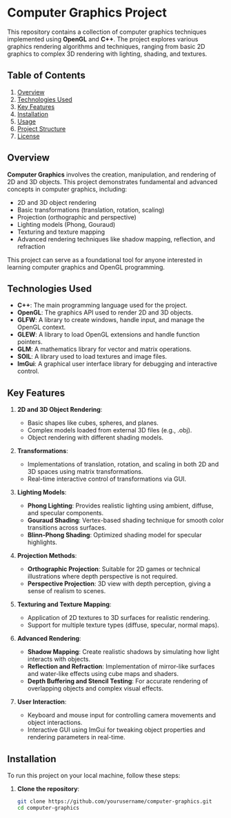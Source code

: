 # Computer Graphics Project

This repository contains a collection of computer graphics techniques implemented using **OpenGL** and **C++**. The project explores various graphics rendering algorithms and techniques, ranging from basic 2D graphics to complex 3D rendering with lighting, shading, and textures.

## Table of Contents
1. [Overview](#overview)
2. [Technologies Used](#technologies-used)
3. [Key Features](#key-features)
4. [Installation](#installation)
5. [Usage](#usage)
6. [Project Structure](#project-structure)
7. [License](#license)

## Overview

**Computer Graphics** involves the creation, manipulation, and rendering of 2D and 3D objects. This project demonstrates fundamental and advanced concepts in computer graphics, including:

- 2D and 3D object rendering
- Basic transformations (translation, rotation, scaling)
- Projection (orthographic and perspective)
- Lighting models (Phong, Gouraud)
- Texturing and texture mapping
- Advanced rendering techniques like shadow mapping, reflection, and refraction

This project can serve as a foundational tool for anyone interested in learning computer graphics and OpenGL programming.

## Technologies Used

- **C++**: The main programming language used for the project.
- **OpenGL**: The graphics API used to render 2D and 3D objects.
- **GLFW**: A library to create windows, handle input, and manage the OpenGL context.
- **GLEW**: A library to load OpenGL extensions and handle function pointers.
- **GLM**: A mathematics library for vector and matrix operations.
- **SOIL**: A library used to load textures and image files.
- **ImGui**: A graphical user interface library for debugging and interactive control.

## Key Features

1. **2D and 3D Object Rendering**:
   - Basic shapes like cubes, spheres, and planes.
   - Complex models loaded from external 3D files (e.g., .obj).
   - Object rendering with different shading models.

2. **Transformations**:
   - Implementations of translation, rotation, and scaling in both 2D and 3D spaces using matrix transformations.
   - Real-time interactive control of transformations via GUI.

3. **Lighting Models**:
   - **Phong Lighting**: Provides realistic lighting using ambient, diffuse, and specular components.
   - **Gouraud Shading**: Vertex-based shading technique for smooth color transitions across surfaces.
   - **Blinn-Phong Shading**: Optimized shading model for specular highlights.

4. **Projection Methods**:
   - **Orthographic Projection**: Suitable for 2D games or technical illustrations where depth perspective is not required.
   - **Perspective Projection**: 3D view with depth perception, giving a sense of realism to scenes.

5. **Texturing and Texture Mapping**:
   - Application of 2D textures to 3D surfaces for realistic rendering.
   - Support for multiple texture types (diffuse, specular, normal maps).

6. **Advanced Rendering**:
   - **Shadow Mapping**: Create realistic shadows by simulating how light interacts with objects.
   - **Reflection and Refraction**: Implementation of mirror-like surfaces and water-like effects using cube maps and shaders.
   - **Depth Buffering and Stencil Testing**: For accurate rendering of overlapping objects and complex visual effects.

7. **User Interaction**:
   - Keyboard and mouse input for controlling camera movements and object interactions.
   - Interactive GUI using ImGui for tweaking object properties and rendering parameters in real-time.

## Installation

To run this project on your local machine, follow these steps:

1. **Clone the repository**:
   ```bash
   git clone https://github.com/yourusername/computer-graphics.git
   cd computer-graphics
